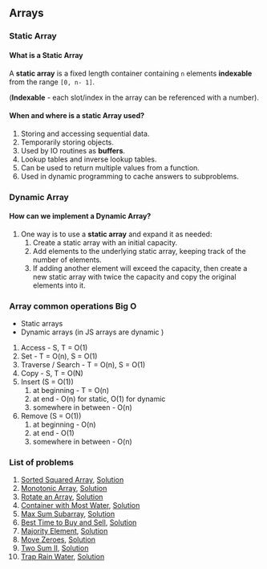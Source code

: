 ## Arrays

### Static Array

#### What is a Static Array

A **static array** is a fixed length container containing `n` elements **indexable** from the range `[0, n- 1]`.

(**Indexable** - each slot/index in the array can be referenced with a number).

#### When and where is a static Array used?

1. Storing and accessing sequential data.
2. Temporarily storing objects.
3. Used by IO routines as **buffers**.
4. Lookup tables and inverse lookup tables.
5. Can be used to return multiple values from a function.
6. Used in dynamic programming to cache answers to subproblems.

### Dynamic Array

#### How can we implement a Dynamic Array?

1. One way is to use a **static array** and expand it as needed:
   1. Create a static array with an initial capacity.
   2. Add elements to the underlying static array, keeping track of the number of elements.
   3. If adding another element will exceed the capacity, then create a new static array with twice the capacity and copy the original elements into it.

### Array common operations Big O

- Static arrays
- Dynamic arrays (in JS arrays are dynamic )

1. Access - S, T = O(1)
2. Set - T = O(n), S = O(1)
3. Traverse / Search - T = O(n), S = O(1)
4. Copy - S, T = O(N)
5. Insert (S = O(1))
   1. at beginning - T = O(n)
   2. at end - O(n) for static, O(1) for dynamic
   3. somewhere in between - O(n)
6. Remove (S = O(1))
   1. at beginning - O(n)
   2. at end - O(1)
   3. somewhere in between - O(n)

### List of problems

1. [Sorted Squared Array](01-sorted-squared-array/question.md), [Solution](01-sorted-squared-array/arr-sorted-squared.ts)
2. [Monotonic Array](02-monotonic-array/question.md), [Solution](02-monotonic-array/is-monotonic-array.ts)
3. [Rotate an Array](03-rotate-array/question.md), [Solution](03-rotate-array/rotate-array.ts)
4. [Container with Most Water](04-container-with-most-water/question.md), [Solution](04-container-with-most-water/container-with-most-water.ts)
5. [Max Sum Subarray](05-max-sum-subarray/question.md), [Solution](05-max-sum-subarray/max-subarray.ts)
6. [Best Time to Buy and Sell](06-best-time-to-buy-and-sell/question.md), [Solution](06-best-time-to-buy-and-sell/max-profit.ts)
7. [Majority Element](07-majority-element/question.md), [Solution](07-majority-element/majority-element.ts)
8. [Move Zeroes](08-move-zeroes/question.md), [Solution](08-move-zeroes/moveZeroes.ts)
9. [Two Sum II](09-two-sum-2-input-arr-is-sorted/question.md), [Solution](09-two-sum-2-input-arr-is-sorted/two-sum.ts)
10. [Trap Rain Water](10-trapping-rain-water/question.md), [Solution](10-trapping-rain-water/trap.ts)
